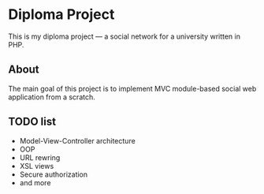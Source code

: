 Diploma Project
=============

This is my diploma project — a social network for a university written in PHP.

About
-------
The main goal of this project is to implement MVC module-based social web application from a scratch.

TODO list
-------
* Model-View-Controller architecture
* OOP
* URL rewring
* XSL views
* Secure authorization
* and more
